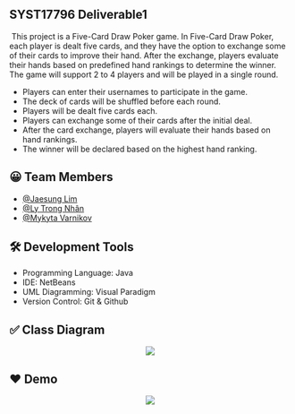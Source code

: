 ## SYST17796 Deliverable1
&nbsp;This project is a Five-Card Draw Poker game. In Five-Card Draw Poker, each player is dealt five cards, and they have the option to exchange some of their cards to improve their hand. After the exchange, players evaluate their hands based on predefined hand rankings to determine the winner. The game will support 2 to 4 players and will be played in a single round.

<ul>
  <li>Players can enter their usernames to participate in the game.</li>
  <li>The deck of cards will be shuffled before each round.</li>
  <li>Players will be dealt five cards each.</li>
  <li>Players can exchange some of their cards after the initial deal.</li>
  <li>After the card exchange, players will evaluate their hands based on hand rankings.</li>
  <li>The winner will be declared based on the highest hand ranking.</li>
</ul>

## 😀 Team Members
- [@Jaesung Lim](https://www.github.com/Jay-Sung-Lim)
- [@Ly Trong Nhân](https://github.com/nhanbrad123)
- [@Mykyta Varnikov](https://github.com/caravanne)

## 🛠 Development Tools
<ul>
  <li>Programming Language: Java</li>
  <li>IDE: NetBeans</li>
  <li>UML Diagramming: Visual Paradigm</li>
  <li>Version Control: Git & Github</li>
</ul>

## ✅ Class Diagram
<div align="center">
  <img src="https://github.com/Jay-Sung-Lim/SYST17796-Deliverable1/assets/107202611/a6beb389-c6f0-4a9d-b698-117bf9588fe3">
</div>

## ❤ Demo
<div align="center">
  <img src="https://github.com/Jay-Sung-Lim/SYST17796-Deliverable1/assets/107202611/da1b83d8-0830-4193-99b4-cae920b026b0">
</div>
